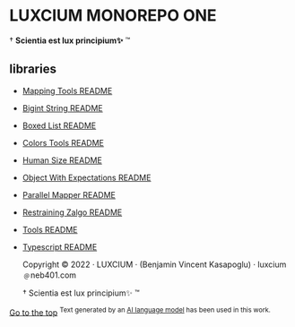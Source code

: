 # LUXCIUM MONOREPO ONE

<a name="top"></a>

† **Scientia est lux principium✨** ™

## libraries

- [Mapping Tools README](mapping-tools/README.md)
- [Bigint String README](./bigintString/README.md)
- [Boxed List README](./boxed-list/README.md)
- [Colors Tools README](./colors-tools/README.md)
- [Human Size README](./human-size/README.md)
- [Object With Expectations README](./object-with-expectations/README.md)
- [Parallel Mapper README](./parallel-mapper/README.md)
- [Restraining Zalgo README](./restraining-zalgo/README.md)
- [Tools README](./tools/README.md)
- [Typescript README](./typescript/README.md)

  Copyright © 2022 · LUXCIUM · (Benjamin Vincent Kasapoglu) · luxcium﹫neb401.com

  † Scientia est lux principium✨ ™

[Go to the top](#top)
<sup>Text generated by an [AI language model](https://openai.com/) has been used in this work.</sup>
